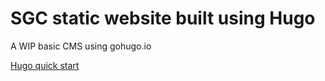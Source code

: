 # SGC static website built using Hugo 
A WIP basic CMS using gohugo.io

[Hugo quick start](https://gohugo.io/getting-started/quick-start/)
